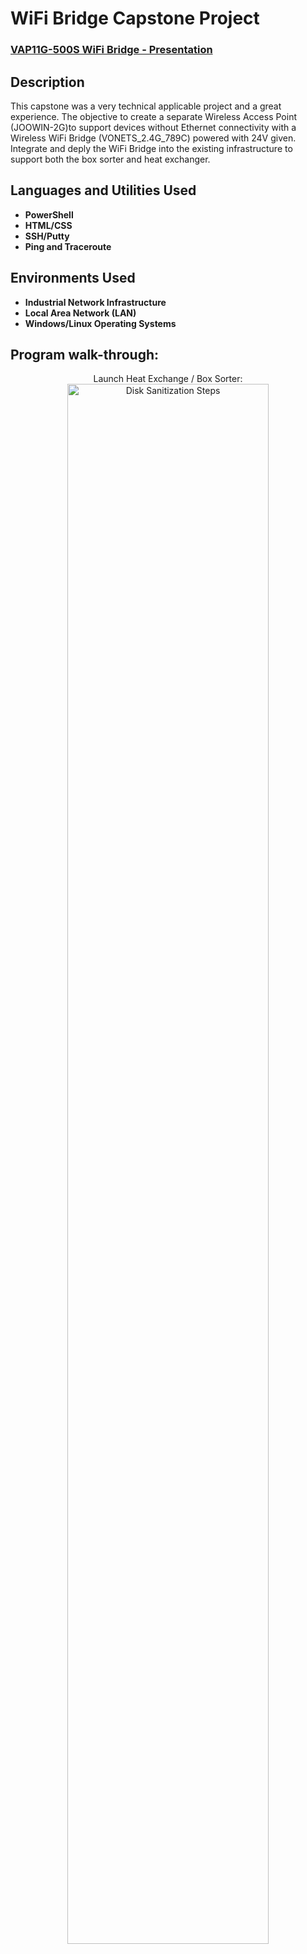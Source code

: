 <h1>WiFi Bridge Capstone Project</h1>

 ### [VAP11G-500S WiFi Bridge - Presentation](https://docs.google.com/presentation/d/1t0SMQQkE5Q8MOKGJzoYrtoYC0JShRMk5Qehn9oJ4G6E/edit?usp=sharing)

<h2>Description</h2>
This capstone was a very technical applicable project and a great experience. The objective to create a separate Wireless Access Point (JOOWIN-2G)to support devices without Ethernet connectivity with a Wireless WiFi Bridge (VONETS_2.4G_789C) powered with 24V given. 
Integrate and deply the WiFi Bridge into the existing infrastructure to support both the box sorter and heat exchanger.

<br />


<h2>Languages and Utilities Used</h2>

- <b>PowerShell</b> 
- <b>HTML/CSS</b>
- <b>SSH/Putty</b>
- <b>Ping and Traceroute</b>
  
<h2>Environments Used </h2>

- <b>Industrial Network Infrastructure</b>
- <b>Local Area Network (LAN)</b>
- <b>Windows/Linux Operating Systems</b>

<h2>Program walk-through:</h2>

<p align="center">
Launch Heat Exchange / Box Sorter: <br/>
<img src="https://i.imgur.com/rpcR362.png" height="80%" width="80%" alt="Disk Sanitization Steps"/>
<br />
<br />


<!--
 ```diff
- text in red
+ text in green
! text in orange
# text in gray
@@ text in purple (and bold)@@
```
--!>
